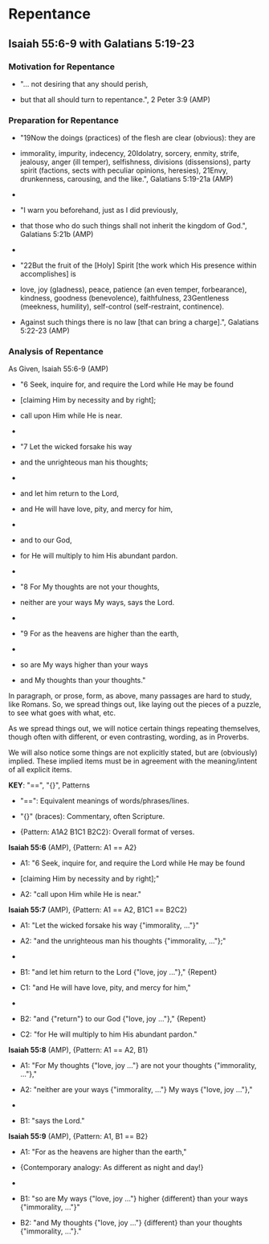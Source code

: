 # Repentance

## Isaiah 55:6-9 with Galatians 5:19-23

### Motivation for Repentance

- "… not desiring that any should perish,

- but that all should turn to repentance.",
2 Peter 3:9 (AMP)

### Preparation for Repentance

- "19Now the doings (practices) of the
flesh are clear (obvious): they are

- immorality, impurity, indecency,
20Idolatry, sorcery, enmity, strife,
jealousy, anger (ill temper),
selfishness, divisions (dissensions),
party spirit (factions, sects with
peculiar opinions, heresies),
21Envy, drunkenness, carousing,
and the like.",
Galatians 5:19-21a (AMP)

- 
- "I warn you beforehand,
just as I did previously,

- that those who do such things shall
not inherit the kingdom of God.",
Galatians 5:21b (AMP)

- 
- "22But the fruit of the [Holy] Spirit
[the work which His presence
within accomplishes] is

- love, joy (gladness), peace,
patience (an even temper, forbearance),
kindness, goodness (benevolence),
faithfulness,
23Gentleness (meekness, humility),
self-control (self-restraint, continence).

- Against such things there is no law
[that can bring a charge].",
Galatians 5:22-23 (AMP)

### Analysis of Repentance

As Given, Isaiah 55:6-9 (AMP)

- "6 Seek, inquire for, and require the Lord
while He may be found

- [claiming Him by necessity and by right];

- call upon Him while He is near.

- 
- "7 Let the wicked forsake his way

- and the unrighteous man his thoughts;

- 
- and let him return to the Lord,

- and He will have love, pity, and mercy for him,

- 
- and to our God,

- for He will multiply to him
His abundant pardon.

- 
- "8 For My thoughts are not your thoughts,

- neither are your ways My ways, says the Lord.

- 
- "9 For as the heavens are higher than the earth,

- 
- so are My ways higher than your ways

- and My thoughts than your thoughts."

In paragraph, or prose, form, as above,
many passages are hard to study,
like Romans. So, we spread things out,
like laying out the pieces of a puzzle,
to see what goes with what, etc.

As we spread things out, we will notice
certain things repeating themselves,
though often with different, or even
contrasting, wording, as in Proverbs.

We will also notice some things are not
explicitly stated, but are (obviously) implied.
These implied items must be in agreement
with the meaning/intent of all explicit items.

**KEY**: "==", "{}", Patterns

- "==": Equivalent meanings of words/phrases/lines.

- "{}" (braces): Commentary, often Scripture.

- {Pattern: A1A2 B1C1 B2C2}: Overall format of verses.

**Isaiah 55:6** (AMP), {Pattern: A1 == A2}

- A1: "6 Seek, inquire for, and require the Lord
while He may be found

- [claiming Him by necessity and by right];"

- A2: "call upon Him while He is near."

**Isaiah 55:7** (AMP), {Pattern: A1 == A2, B1C1 == B2C2}

- A1: "Let the wicked forsake his way {"immorality, ..."}"

- A2: "and the unrighteous man his thoughts {"immorality, ..."};"

- 
- B1: "and let him return to the Lord {"love, joy ..."}," {Repent}

- C1: "and He will have love, pity, and mercy for him,"

- 
- B2: "and {"return"} to our God {"love, joy ..."}," {Repent}

- C2: "for He will multiply to him His abundant pardon."

**Isaiah 55:8** (AMP), {Pattern: A1 == A2, B1}

- A1: "For My thoughts {"love, joy ..."}
are not your thoughts {"immorality, ..."},"

- A2: "neither are your ways {"immorality, ..."}
My ways {"love, joy ..."},"

- 
- B1: "says the Lord."

**Isaiah 55:9** (AMP), {Pattern: A1, B1 == B2}

- A1: "For as the heavens are higher than the earth,"

- {Contemporary analogy: As different as night and day!}

- 
- B1: "so are My ways {"love, joy ..."}
higher {different} than your ways {"immorality, ..."}"

- B2: "and My thoughts {"love, joy ..."}
{different} than your thoughts {"immorality, ..."}."
